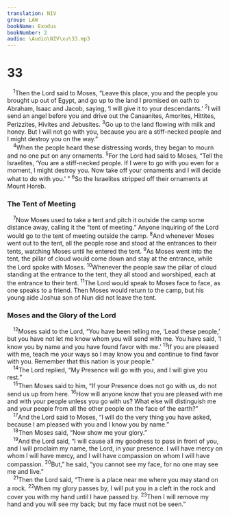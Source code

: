 ```yaml
---
translation: NIV
group: LAW
bookName: Exodus 
bookNumber: 2
audio: \Audio\NIV\xu\33.mp3
---
```


<div class="title"><h1>33</h1></div>
<span class="verse xu_33_1"> <sup>1</sup>Then the Lord said to Moses, “Leave this place, you and the people you brought up out of Egypt, and go up to the land I promised on oath to Abraham, Isaac and Jacob, saying, ‘I will give it to your descendants.’ </span>
<span class="verse xu_33_2"><sup>2</sup>I will send an angel before you and drive out the Canaanites, Amorites, Hittites, Perizzites, Hivites and Jebusites. </span>
<span class="verse xu_33_3"><sup>3</sup>Go up to the land flowing with milk and honey. But I will not go with you, because you are a stiff-necked people and I might destroy you on the way.” <br/></span>
<span class="verse xu_33_4"> <sup>4</sup>When the people heard these distressing words, they began to mourn and no one put on any ornaments. </span>
<span class="verse xu_33_5"><sup>5</sup>For the Lord had said to Moses, “Tell the Israelites, ‘You are a stiff-necked people. If I were to go with you even for a moment, I might destroy you. Now take off your ornaments and I will decide what to do with you.’ ” </span>
<span class="verse xu_33_6"><sup>6</sup>So the Israelites stripped off their ornaments at Mount Horeb. <br/></span>
<div class="title"><h3>The Tent of Meeting </h3></div>
<span class="verse xu_33_7"> <sup>7</sup>Now Moses used to take a tent and pitch it outside the camp some distance away, calling it the “tent of meeting.” Anyone inquiring of the Lord would go to the tent of meeting outside the camp. </span>
<span class="verse xu_33_8"><sup>8</sup>And whenever Moses went out to the tent, all the people rose and stood at the entrances to their tents, watching Moses until he entered the tent. </span>
<span class="verse xu_33_9"><sup>9</sup>As Moses went into the tent, the pillar of cloud would come down and stay at the entrance, while the Lord spoke with Moses. </span>
<span class="verse xu_33_10"><sup>10</sup>Whenever the people saw the pillar of cloud standing at the entrance to the tent, they all stood and worshiped, each at the entrance to their tent. </span>
<span class="verse xu_33_11"><sup>11</sup>The Lord would speak to Moses face to face, as one speaks to a friend. Then Moses would return to the camp, but his young aide Joshua son of Nun did not leave the tent. <br/></span>
<div class="title"><h3>Moses and the Glory of the Lord </h3></div>
<span class="verse xu_33_12"> <sup>12</sup>Moses said to the Lord, “You have been telling me, ‘Lead these people,’ but you have not let me know whom you will send with me. You have said, ‘I know you by name and you have found favor with me.’ </span>
<span class="verse xu_33_13"><sup>13</sup>If you are pleased with me, teach me your ways so I may know you and continue to find favor with you. Remember that this nation is your people.” <br/></span>
<span class="verse xu_33_14"> <sup>14</sup>The Lord replied, “My Presence will go with you, and I will give you rest.” <br/></span>
<span class="verse xu_33_15"> <sup>15</sup>Then Moses said to him, “If your Presence does not go with us, do not send us up from here. </span>
<span class="verse xu_33_16"><sup>16</sup>How will anyone know that you are pleased with me and with your people unless you go with us? What else will distinguish me and your people from all the other people on the face of the earth?” <br/></span>
<span class="verse xu_33_17"> <sup>17</sup>And the Lord said to Moses, “I will do the very thing you have asked, because I am pleased with you and I know you by name.” <br/></span>
<span class="verse xu_33_18"> <sup>18</sup>Then Moses said, “Now show me your glory.” <br/></span>
<span class="verse xu_33_19"> <sup>19</sup>And the Lord said, “I will cause all my goodness to pass in front of you, and I will proclaim my name, the Lord, in your presence. I will have mercy on whom I will have mercy, and I will have compassion on whom I will have compassion. </span>
<span class="verse xu_33_20"><sup>20</sup>But,” he said, “you cannot see my face, for no one may see me and live.” <br/></span>
<span class="verse xu_33_21"> <sup>21</sup>Then the Lord said, “There is a place near me where you may stand on a rock. </span>
<span class="verse xu_33_22"><sup>22</sup>When my glory passes by, I will put you in a cleft in the rock and cover you with my hand until I have passed by. </span>
<span class="verse xu_33_23"><sup>23</sup>Then I will remove my hand and you will see my back; but my face must not be seen.” <br/></span>
